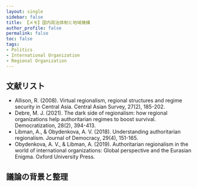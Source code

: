 ```yaml
---
layout: single
sidebar: false
title: 【メモ】国内政治体制と地域機構
author_profile: false
permalink: false
toc: false
tags:
- Politics
- International Organization
- Regional Organization
---
```


## 文献リスト
- Allison, R. (2008). Virtual regionalism, regional structures and regime security in Central Asia. Central Asian Survey, 27(2), 185-202.
- Debre, M. J. (2021). The dark side of regionalism: how regional organizations help authoritarian regimes to boost survival. Democratization, 28(2), 394-413.
- Libman, A., & Obydenkova, A. V. (2018). Understanding authoritarian regionalism. Journal of Democracy, 29(4), 151-165.
- Obydenkova, A. V., & Libman, A. (2019). Authoritarian regionalism in the world of international organizations: Global perspective and the Eurasian Enigma. Oxford University Press.

## 議論の背景と整理


